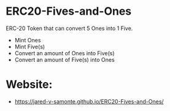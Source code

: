 # ERC20-Fives-and-Ones
ERC-20 Token that can convert 5 Ones into 1 Five.
* Mint Ones
* Mint Five(s)
* Convert an amount of Ones into Five(s)
* Convert an amount of Five(s) into Ones

# Website:
* https://jared-v-samonte.github.io/ERC20-Fives-and-Ones/
